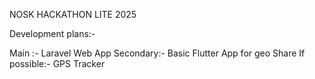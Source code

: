 

NOSK HACKATHON LITE 2025 

Development plans:-

Main :- Laravel Web App
Secondary:- Basic Flutter App for geo Share
If possible:- GPS Tracker
